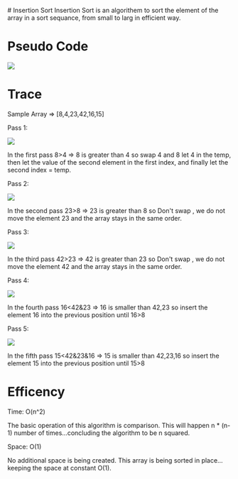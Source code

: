 ﻿﻿# Insertion Sort
Insertion Sort is an algorithem to sort the element of the array in a sort sequance, from small to larg in efficient  way.

# Pseudo Code

![](https://i.imgur.com/LDSsWa0.png)

# Trace

Sample Array => [8,4,23,42,16,15]

Pass 1:

![](../../img/Phase1.png)

In the first pass 8>4 => 8 is greater than 4 so swap 4 and 8 let 4 in the temp, then let the value of the second element in the first index, and finally let the second index = temp. 


Pass 2:

![](../../img/Phase2.png)

In the second pass 23>8  => 23 is greater than 8 so Don't swap , we do not move the element 23 and the array stays in the same order.


Pass 3:

![](../../img/Phase3.png)

In the third pass 42>23  => 42 is greater than 23 so Don't swap , we do not move the element 42 and the array stays in the same order.


Pass 4:

![](../../img/Phase4.png)

In the fourth pass 16<42&23  => 16 is smaller than 42,23 so insert the element 16 into the previous position until 16>8


Pass 5:

![](../../img/Phase5.png)

In the fifth pass 15<42&23&16  => 15 is smaller than 42,23,16 so insert the element 15 into the previous position until 15>8


# Efficency

Time: O(n^2)

The basic operation of this algorithm is comparison. This will happen n * (n-1) number of times…concluding the algorithm to be n squared.

Space: O(1)

No additional space is being created. This array is being sorted in place…keeping the space at constant O(1).